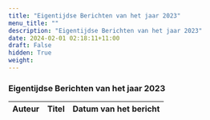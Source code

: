 ```yaml
---
title: "Eigentijdse Berichten van het jaar 2023"
menu_title: ""
description: "Eigentijdse Berichten van het jaar 2023"
date: 2024-02-01 02:18:11+11:00
draft: False
hidden: True
weight: 
---
```

### Eigentijdse Berichten van het jaar 2023

**Auteur** | **Titel** | **Datum van het bericht**
---|---|---
